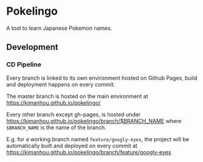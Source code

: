 # Pokelingo

A tool to learn Japanese Pokemon names.

## Development

### CD Pipeline

Every branch is linked to its own environment hosted on Github Pages, build and deployment happens on every commit.

The master branch is hosted on the main environment at https://kimanhou.github.io/pokelingo/

Every other branch except gh-pages, is hosted under https://kimanhou.github.io/pokelingo/branch/$BRANCH_NAME where `$BRANCH_NAME` is the name of the branch.

E.g. for a working branch named `feature/googly-eyes`, the project will be automatically built and deployed on every commit at https://kimanhou.github.io/pokelingo/branch/feature/googly-eyes
